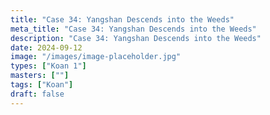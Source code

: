 ```yaml
---
title: "Case 34: Yangshan Descends into the Weeds"
meta_title: "Case 34: Yangshan Descends into the Weeds"
description: "Case 34: Yangshan Descends into the Weeds"
date: 2024-09-12
image: "/images/image-placeholder.jpg"
types: ["Koan 1"]
masters: [""]
tags: ["Koan"]
draft: false
---
```


